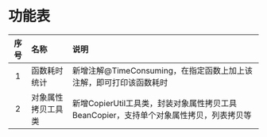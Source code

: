 # 功能表
|序号|名称|说明|
|:----:|:----|:----|
|1|函数耗时统计|新增注解@TimeConsuming，在指定函数上加上该注解，即可打印该函数耗时|
|2|对象属性拷贝工具类|新增CopierUtil工具类，封装对象属性拷贝工具BeanCopier，支持单个对象属性拷贝，列表拷贝等|